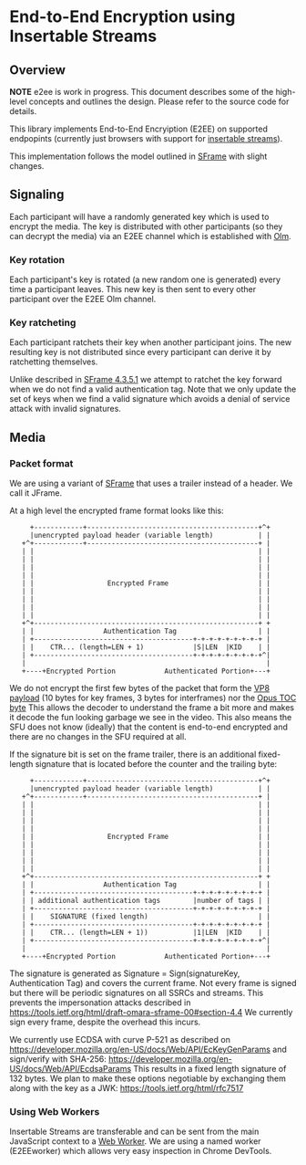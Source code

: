 # End-to-End Encryption using Insertable Streams

## Overview

**NOTE** e2ee is work in progress.
This document describes some of the high-level concepts and outlines the design.
Please refer to the source code for details.

This library implements End-to-End Encryiption (E2EE) on supported endpopints (currently just browsers with support
for [insertable streams](https://github.com/w3c/webrtc-insertable-streams)).

This implementation follows the model outlined in [SFrame](https://tools.ietf.org/html/draft-omara-sframe-00) with
slight changes.

## Signaling

Each participant will have a randomly generated key which is used to encrypt the media. The key is distributed with
other participants (so they can decrypt the media) via an E2EE channel which
is established with [Olm](https://gitlab.matrix.org/matrix-org/olm).

### Key rotation

Each participant's key is rotated (a new random one is generated) every time a participant leaves. This new key is
then sent to every other participant over the E2EE Olm channel.

### Key ratcheting

Each participant ratchets their key when another participant joins. The new resulting key is not distributed since
every participant can derive it by ratchetting themselves.

Unlike described in [SFrame 4.3.5.1](https://tools.ietf.org/html/draft-omara-sframe-00#section-4.3.5.1)
we attempt to ratchet the key forward when we do not find a valid authentication tag. Note that we only update
the set of keys when we find a valid signature which avoids a denial of service attack with invalid signatures.

## Media

### Packet format

We are using a variant of [SFrame](https://tools.ietf.org/html/draft-omara-sframe-00)
that uses a trailer instead of a header. We call it JFrame.

At a high level the encrypted frame format looks like this:
```
     +------------+------------------------------------------+^+
     |unencrypted payload header (variable length)           | |
   +^+------------+------------------------------------------+ |
   | |                                                       | |
   | |                                                       | |
   | |                                                       | |
   | |                                                       | |
   | |                  Encrypted Frame                      | |
   | |                                                       | |
   | |                                                       | |
   | |                                                       | |
   | |                                                       | |
   +^+-------------------------------------------------------+ +
   | |                 Authentication Tag                    | |
   | +---------------------------------------+-+-+-+-+-+-+-+-+ |
   | |    CTR... (length=LEN + 1)            |S|LEN  |KID    | |
   | +---------------------------------------+-+-+-+-+-+-+-+-+^|
   |                                                           |
   +----+Encrypted Portion            Authenticated Portion+---+
```

We do not encrypt the first few bytes of the packet that form the
[VP8 payload](https://tools.ietf.org/html/rfc6386#section-9.1) (10 bytes for key frames, 3 bytes for interframes) nor
the [Opus TOC byte](https://tools.ietf.org/html/rfc6716#section-3.1)
This allows the decoder to understand the frame a bit more and makes it decode the fun looking garbage we see in the
video. This also means the SFU does not know (ideally) that the content is end-to-end encrypted and there are no
changes in the SFU required at all.

If the signature bit is set on the frame trailer, there is an additional fixed-length signature that is located
before the counter and the trailing byte:
```
     +------------+------------------------------------------+^+
     |unencrypted payload header (variable length)           | |
   +^+------------+------------------------------------------+ |
   | |                                                       | |
   | |                                                       | |
   | |                                                       | |
   | |                                                       | |
   | |                  Encrypted Frame                      | |
   | |                                                       | |
   | |                                                       | |
   | |                                                       | |
   | |                                                       | |
   +^+-------------------------------------------------------+ +
   | |                 Authentication Tag                    | |
   | +---------------------------------------+-+-+-+-+-+-+-+-+ |
   | | additional authentication tags        |number of tags | |
   | +---------------------------------------+-+-+-+-+-+-+-+-+ |
   | |    SIGNATURE (fixed length)                           | |
   | +---------------------------------------+-+-+-+-+-+-+-+-+ |
   | |    CTR... (length=LEN + 1))           |1|LEN  |KID    | |
   | +---------------------------------------+-+-+-+-+-+-+-+-+^|
   |                                                           |
   +----+Encrypted Portion            Authenticated Portion+---+
```

The signature is generated as
  Signature = Sign(signatureKey, Authentication Tag)
and covers the current frame. Not every frame is signed but there will be periodic
signatures on all SSRCs and streams. This prevents the impersonation attacks described in
  https://tools.ietf.org/html/draft-omara-sframe-00#section-4.4
We currently sign every frame, despite the overhead this incurs.

We currently use ECDSA with curve P-521 as described on
  https://developer.mozilla.org/en-US/docs/Web/API/EcKeyGenParams
and sign/verify with SHA-256:
  https://developer.mozilla.org/en-US/docs/Web/API/EcdsaParams
This results in a fixed length signature of 132 bytes.
We plan to make these options negotiable by exchanging them along with the key as a JWK:
  https://tools.ietf.org/html/rfc7517

### Using Web Workers

Insertable Streams are transferable and can be sent from the main JavaScript context to a
[Web Worker](https://developer.mozilla.org/en-US/docs/Web/API/Worker).
We are using a named worker (E2EEworker) which allows very easy inspection in Chrome DevTools.
